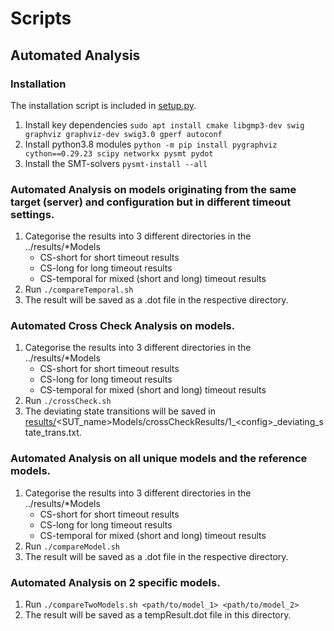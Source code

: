 # Scripts 
## Automated Analysis
### Installation
The installation script is included in [setup.py](../setup.sh).
1. Install key dependencies ```sudo apt install cmake libgmp3-dev swig graphviz graphviz-dev swig3.0 gperf autoconf```
2. Install python3.8 modules ```python -m pip install pygraphviz cython==0.29.23 scipy networkx pysmt pydot```
3. Install the SMT-solvers ```pysmt-install --all```

### Automated Analysis on models originating from the same target (server) and configuration but in different timeout settings.
1. Categorise the results into 3 different directories in the ../results/*Models
    - CS-short for short timeout results
    - CS-long for long timeout results
    - CS-temporal for mixed (short and long) timeout results
2. Run ```./compareTemporal.sh```
3. The result will be saved as a .dot file in the respective directory.

### Automated Cross Check Analysis on models.
1. Categorise the results into 3 different directories in the ../results/*Models
    - CS-short for short timeout results
    - CS-long for long timeout results
    - CS-temporal for mixed (short and long) timeout results
2. Run ```./crossCheck.sh```
3. The deviating state transitions will be saved in [results/](../results)&lt;SUT_name&gt;Models/crossCheckResults/1_&lt;config&gt;_deviating_state_trans.txt.

### Automated Analysis on all unique models and the reference models.
1. Categorise the results into 3 different directories in the ../results/*Models
    - CS-short for short timeout results
    - CS-long for long timeout results
    - CS-temporal for mixed (short and long) timeout results
2. Run ```./compareModel.sh```
3. The result will be saved as a .dot file in the respective directory.

### Automated Analysis on 2 specific models.
1. Run ```./compareTwoModels.sh <path/to/model_1> <path/to/model_2>```
2. The result will be saved as a tempResult.dot file in this directory.
